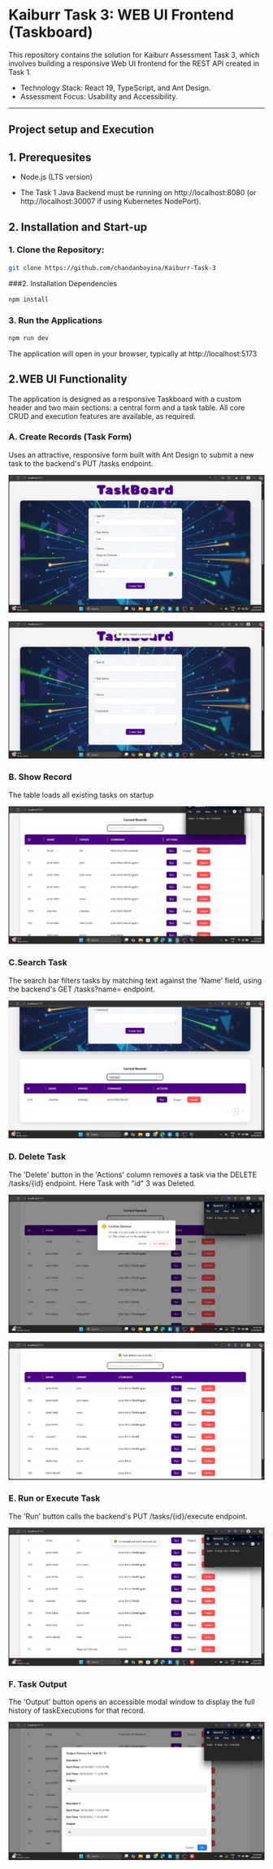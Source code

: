 # Kaiburr Task 3: WEB UI Frontend (Taskboard)

This repository contains the solution for Kaiburr Assessment Task 3, which involves building a responsive Web UI frontend for the REST API created in Task 1.

* Technology Stack: React 19, TypeScript, and Ant Design.
* Assessment Focus: Usability and Accessibility.

---
## Project setup and Execution

## 1. Prerequesites

* Node.js (LTS version)

* The Task 1 Java Backend must be running on http://localhost:8080 (or http://localhost:30007 if using Kubernetes NodePort).

## 2. Installation and Start-up

### 1. Clone the Repository:
   
 ```bash
 git clone https://github.com/chandanboyina/Kaiburr-Task-3
 ```

 ###2. Installation Dependencies

 ```bash
 npm install
 ```

### 3. Run the Applications

 ```bash
 npm run dev
 ```
The application will open in your browser, typically at http://localhost:5173

## 2.WEB UI Functionality

The application is designed as a responsive Taskboard with a custom header and two main sections: a central form and a task table. All core CRUD and execution features are available, as required.

### A. Create Records (Task Form)

Uses an attractive, responsive form built with Ant Design to submit a new task to the backend's PUT /tasks endpoint.

![Create](https://github.com/chandanboyina/Kaiburr-Task-3/blob/main/from%20create1.jpeg)

![Create](https://github.com/chandanboyina/Kaiburr-Task-3/blob/main/form%20create2.jpeg)

### B. Show Record

The table loads all existing tasks on startup

![Show](https://github.com/chandanboyina/Kaiburr-Task-3/blob/main/Show%20records.jpeg)

### C.Search Task

The search bar filters tasks by matching text against the 'Name' field, using the backend's GET /tasks?name= endpoint.

![Search](https://github.com/chandanboyina/Kaiburr-Task-3/blob/main/search%20task.jpeg)

### D. Delete Task

The 'Delete' button in the 'Actions' column removes a task via the DELETE /tasks/{id} endpoint.
Here Task with "id" 3 was Deleted.

![Delete](https://github.com/chandanboyina/Kaiburr-Task-3/blob/main/t3delete1.png)

![Delete](https://github.com/chandanboyina/Kaiburr-Task-3/blob/main/t3delete2.png)

### E. Run or Execute Task

The 'Run' button calls the backend's PUT /tasks/{id}/execute endpoint.

![Run](https://github.com/chandanboyina/Kaiburr-Task-3/blob/main/t3run.png)

### F. Task Output

The 'Output' button opens an accessible modal window to display the full history of taskExecutions for that record.

![Output](https://github.com/chandanboyina/Kaiburr-Task-3/blob/main/t4output.png)





